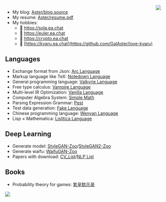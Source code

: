 <img align="right" src="https://aster-readme.vercel.app/api/top-langs/?username=galaster&exclude_lang=html+javascript+arc+css" />

- My blog: [Aster/blog.source](https://github.com/GalAster/blog.source/tree/master)
- My resume: [Aster/resume.pdf]()
- My hobbies:
  - 🎼 https://sola.ea.chat
  - 🚀 https://euler.ea.chat
  - 🔮 https://crypto.ea.chat
  - 🎀 [https://kyaru.ea.chat](https://github.com/GalAster/love-kyaru)

## Languages

- Exchange format from Json: [Arc Language](https://arc-lang.netlify.app)
- Markup language like TeX: [Notedown Language](https://notedown-language.netlify.app/cn/basic)
- General programming language: [Valkyrie Language](https://valkyrie-language.netlify.app/cn/basic/#literal)
- Free type calculus: [Vampire Language]()
- Multi-level IR Optimization: [Vanilla Language]()
- Computer Algebra System: [Simple Math](https://github.com/GalAster/SimpleMath)
- Parsing Expression Grammar: [Pest](https://github.com/pest-parser)
- Test data generation: [Fake Language]()
- Chinese programming language: [Wenyan Language](https://wenyan.netlify.app/basic)
- Lisp × Mathematica: [Lislitica Language](https://github.com/nyar-lang/Lislitica)


## Deep Learning

- Generate model: [StyleGAN-Zoo](https://github.com/GalAster/StyleGAN-Zoo)/[StyleGAN2-Zoo]()
- Generate waifu: [WaifuGAN-Zoo]()
- Papers with download: [CV_List](https://github.com/GalAster/CV_List)/[NLP List]()

## Books


- Probability theory for games: [氪皇默示录](https://github.com/GalAster/Tales-of-Kejin)

![](https://github-profile-trophy.vercel.app/?username=galaster)

